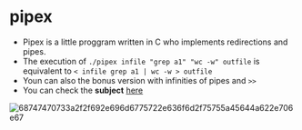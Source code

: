 # pipex
- Pipex is a little proggram written in C who implements redirections and pipes.
- The execution of `./pipex infile "grep a1" "wc -w" outfile` is equivalent to `< infile grep a1 | wc -w > outfile`
- Youn can also the bonus version with infinities of pipes and `>>`
- You can check the **subject** [here](https://cdn.intra.42.fr/pdf/pdf/65872/en.subject.pdf)



![68747470733a2f2f692e696d6775722e636f6d2f75755a45644a622e706e67](https://user-images.githubusercontent.com/43377611/200588878-cb8f0cfd-02b9-47a9-8c9d-c1a9efcde067.png)
